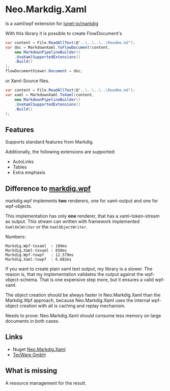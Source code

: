 Neo.Markdig.Xaml
================

Is a xaml/wpf extension for [lunet-io/markdig](https://github.com/lunet-io/markdig)

With this library it is possible to create FlowDocument's 

```C#
var content = File.ReadAllText(@"..\..\..\..\Readme.md");
var doc = MarkdownXaml.ToFlowDocument(content,
	new MarkdownPipelineBuilder()
	.UseXamlSupportedExtensions()
	.Build()
);
flowDocumentViewer.Document = doc;
```

or Xaml-Source files.

```C#
var content = File.ReadAllText(@"..\..\..\..\Readme.md");
var xaml = MarkdownXaml.ToXaml(content,
	new MarkdownPipelineBuilder()
	.UseXamlSupportedExtensions()
	.Build()
);
```

## Features

Supports standard features from Markdig.

Additionally, the following extensions are supported:
- AutoLinks
- Tables
- Extra emphasis

## Difference to [markdig.wpf](https://github.com/Kryptos-FR/markdig.wpf)

markdig.wpf implements **two** renderers, one for xaml-output and one for wpf-objects.

This implementation has only **one** renderer, that has a xaml-token-stream as output.
This stream can written with framework implemented `XamlXmlWriter` or the `XamlObjectWriter`.

Numbers:
```
Markdig.Wpf-toxaml  : 109ms
Markdig.Xaml-toxaml : 850ms
Markdig.Wpf-towpf   : 12.579ms
Markdig.Xaml-towpf  : 6.882ms
```

If you want to create plain xaml text output, my library is a slower. The reason is, that my implementation 
validates the output against the wpf-object-schema. That is one expensive step more, but it ensures a 
valid wpf-xaml.

The object creation should be always faster in Neo.Markdig.Xaml than the Markdig.Wpf approach, because
Neo.Markdig.Xaml uses the internal wpf-object creation with all is caching and replay mechanism.

Needs to prove: Neo.Markdig.Xaml should consume less memory on large documents in both cases.

## Links
- Nuget [Neo.Markdig.Xaml](https://www.nuget.org/packages/Neo.Markdig.Xaml/)
- [TecWare GmbH](https://www.tecware-gmbh.de/)

## What is missing

A resource management for the result.